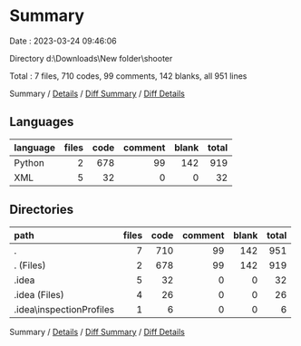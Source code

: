 # Summary

Date : 2023-03-24 09:46:06

Directory d:\\Downloads\\New folder\\shooter

Total : 7 files,  710 codes, 99 comments, 142 blanks, all 951 lines

Summary / [Details](details.md) / [Diff Summary](diff.md) / [Diff Details](diff-details.md)

## Languages
| language | files | code | comment | blank | total |
| :--- | ---: | ---: | ---: | ---: | ---: |
| Python | 2 | 678 | 99 | 142 | 919 |
| XML | 5 | 32 | 0 | 0 | 32 |

## Directories
| path | files | code | comment | blank | total |
| :--- | ---: | ---: | ---: | ---: | ---: |
| . | 7 | 710 | 99 | 142 | 951 |
| . (Files) | 2 | 678 | 99 | 142 | 919 |
| .idea | 5 | 32 | 0 | 0 | 32 |
| .idea (Files) | 4 | 26 | 0 | 0 | 26 |
| .idea\\inspectionProfiles | 1 | 6 | 0 | 0 | 6 |

Summary / [Details](details.md) / [Diff Summary](diff.md) / [Diff Details](diff-details.md)